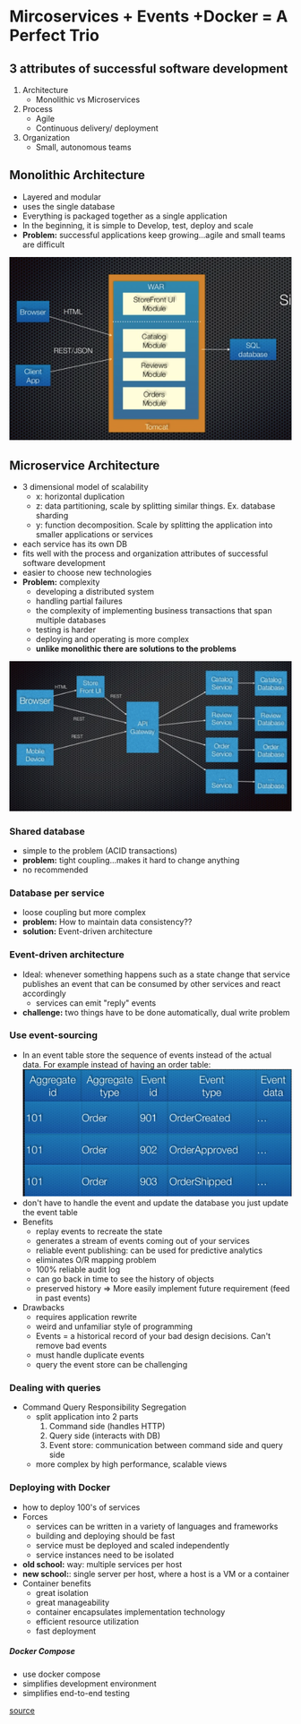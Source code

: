 # Mircoservices + Events +Docker = A Perfect Trio

## 3 attributes of successful software development
1. Architecture
    * Monolithic vs Microservices
2. Process
    * Agile
    * Continuous delivery/ deployment
3. Organization
    * Small, autonomous teams

## Monolithic Architecture
- Layered and modular
- uses the single database
- Everything is packaged together as a single application
- In the beginning, it is simple to Develop, test, deploy and scale
- **Problem:** successful applications keep growing...agile and small teams are difficult
 
![monolithic architecture](pictures/monolithic.png)

## Microservice Architecture
- 3 dimensional model of scalability
    * x: horizontal duplication
    * z: data partitioning, scale by splitting similar things. Ex. database sharding
    * y: function decomposition. Scale by splitting the application into smaller applications or services
- each service has its own DB
- fits well with the process and organization attributes of successful software development
- easier to choose new technologies
- **Problem:** complexity
    - developing a distributed system
    - handling partial failures 
    - the complexity of implementing business transactions that span multiple databases
    - testing is harder
    - deploying and operating is more complex
    - **unlike monolithic there are solutions to the problems**

![microservices architecture](pictures/microservices.png)

### Shared database
- simple to the problem (ACID transactions)
- **problem:** tight coupling...makes it hard to change anything
- no recommended

### Database per service
- loose coupling but more complex
- **problem:** How to maintain data consistency??
- **solution:** Event-driven architecture

### Event-driven architecture
- Ideal: whenever something happens such as a state change that service publishes an event that can be consumed by other services and react accordingly
    - services can emit "reply" events
- **challenge:** two things have to be done automatically, dual write problem

### Use event-sourcing
- In an event table store the sequence of events instead of the actual data. For example instead of having an order table: ![microservices architecture](pictures/event-table.png)
- don't have to handle the event and update the database you just update the event table
- Benefits
    - replay events to recreate the state
    - generates a stream of events coming out of your services
    - reliable event publishing: can be used for predictive analytics
    - eliminates O/R mapping problem
    - 100% reliable audit log
    - can go back in time to see the history of objects
    - preserved history => More easily implement future requirement (feed in past events)
- Drawbacks
    - requires application rewrite
    - weird and unfamiliar style of programming
    - Events = a historical record of your bad design decisions. Can't remove bad events
    - must handle duplicate events
    - query the event store can be challenging

### Dealing with queries
- Command Query Responsibility Segregation
    - split application into 2 parts
        1. Command side (handles HTTP)
        2. Query side (interacts with DB)
        3. Event store: communication between command side and query side
    - more complex by high performance, scalable views

### Deploying with Docker
- how to deploy 100's of services
- Forces
    - services can be written in a variety of languages and frameworks
    - building and deploying should be fast
    - service must be deployed and scaled independently
    - service instances need to be isolated
- **old school:** way: multiple services per host
- **new school:**: single server per host, where a host is a VM or a container
- Container benefits
    - great isolation
    - great manageability
    - container encapsulates implementation technology
    - efficient resource utilization
    - fast deployment

##### Docker Compose
- use docker compose
- simplifies development environment
- simplifies end-to-end testing




[source](https://www.youtube.com/watch?v=pD0rEtEEwck)